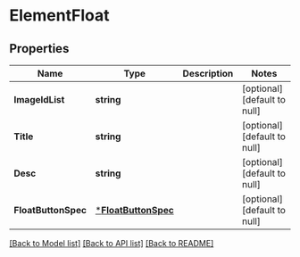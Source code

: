 # ElementFloat

## Properties
Name | Type | Description | Notes
------------ | ------------- | ------------- | -------------
**ImageIdList** | **string** |  | [optional] [default to null]
**Title** | **string** |  | [optional] [default to null]
**Desc** | **string** |  | [optional] [default to null]
**FloatButtonSpec** | [***FloatButtonSpec**](float_button_spec.md) |  | [optional] [default to null]

[[Back to Model list]](../README.md#documentation-for-models) [[Back to API list]](../README.md#documentation-for-api-endpoints) [[Back to README]](../README.md)


